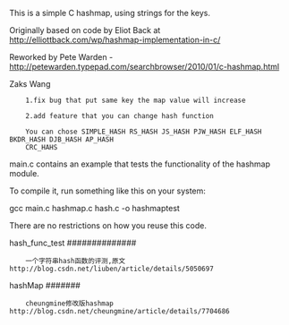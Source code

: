 This is a simple C hashmap, using strings for the keys.

Originally based on code by Eliot Back at http://elliottback.com/wp/hashmap-implementation-in-c/

Reworked by Pete Warden - http://petewarden.typepad.com/searchbrowser/2010/01/c-hashmap.html

Zaks Wang

        1.fix bug that put same key the map value will increase

        2.add feature that you can change hash function

        You can chose SIMPLE_HASH RS_HASH JS_HASH PJW_HASH ELF_HASH BKDR_HASH DJB_HASH AP_HASH
        CRC_HAHS

main.c contains an example that tests the functionality of the hashmap module.

To compile it, run something like this on your system:

gcc main.c hashmap.c hash.c -o hashmaptest

There are no restrictions on how you reuse this code.

hash_func_test
##############

        一个字符串hash函数的评测,原文http://blog.csdn.net/liuben/article/details/5050697
hashMap
#######

        cheungmine修改版hashmap http://blog.csdn.net/cheungmine/article/details/7704686


